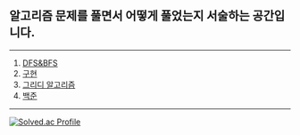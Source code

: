 ## 알고리즘 문제를 풀면서 어떻게 풀었는지 서술하는 공간입니다.
---
1. [DFS&BFS](https://github.com/yongjun-hong/python_algorithm/tree/master/DFS%26BFS)
1. [구현](https://github.com/yongjun-hong/python_algorithm/tree/master/%EA%B5%AC%ED%98%84)
1. [그리디 알고리즘](https://github.com/yongjun-hong/python_algorithm/tree/master/%EA%B7%B8%EB%A6%AC%EB%94%94_%EC%95%8C%EA%B3%A0%EB%A6%AC%EC%A6%98)
1. [백준](https://github.com/yongjun-hong/python_algorithm/tree/master/%EB%B0%B1%EC%A4%80)
---
[![Solved.ac Profile](http://mazassumnida.wtf/api/v2/generate_badge?boj=kevin0928)](https://solved.ac/kevin0928/)
